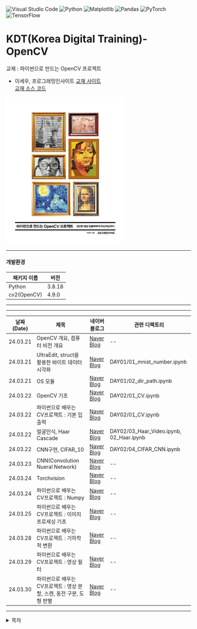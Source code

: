 ![Visual Studio Code](https://img.shields.io/badge/Visual%20Studio%20Code-0078d7.svg?style=for-the-badge&logo=visual-studio-code&logoColor=white)
![Python](https://img.shields.io/badge/python-3670A0?style=for-the-badge&logo=python&logoColor=ffdd54)
![Matplotlib](https://img.shields.io/badge/Matplotlib-%23ffffff.svg?style=for-the-badge&logo=Matplotlib&logoColor=black)
![Pandas](https://img.shields.io/badge/pandas-%23150458.svg?style=for-the-badge&logo=pandas&logoColor=white)
![PyTorch](https://img.shields.io/badge/PyTorch-%23EE4C2C.svg?style=for-the-badge&logo=PyTorch&logoColor=white)
![TensorFlow](https://img.shields.io/badge/TensorFlow-%23FF6F00.svg?style=for-the-badge&logo=TensorFlow&logoColor=white)

# KDT(Korea Digital Training)- OpenCV

교재 : 파이썬으로 만드는 OpenCV 프로젝트

- 이세우, 프로그래밍인사이트
  [교재 사이트](https://product.kyobobook.co.kr/detail/S000001033077)  
   [교재 소스 코드](https://github.com/dltpdn/insightbook.opencv_project_python)

![alt text](textbook.png)

<hr/>

#### 개발환경

| 패키지 이름 | 버전   |
| ----------- | ------ |
| Python      | 3.8.18 |
| cv2(OpenCV) | 4.9.0  |

<hr/>

<hr/>   
   
|날짜(Date) | 제목 | 네이버 블로그 | 관련 디렉토리 |
| --------  | ---  | -----------| ------------|
| 24.03.21  |OpenCV 개요, 컴퓨터 비전 개요 |[Naver Blog](https://blog.naver.com/mathnoah/223390639608)| -- |
| 24.03.21  |UltraEdit, struct을 활용한 바이트 데이터 시각화 | [Naver Blog](https://blog.naver.com/mathnoah/223390744828)|DAY01/01_mnist_number.ipynb|
| 24.03.21  |OS 모듈 | [Naver Blog](https://blog.naver.com/mathnoah/223390805579)|DAY01/02_dir_path.ipynb |
| 24.03.22  | OpenCV 기초 | [Naver Blog](https://blog.naver.com/mathnoah/223391854965)|DAY02/01_CV.ipynb |
| 24.03.22  | 파이썬으로 배우는 CV프로젝트 : 기본 입출력| [Naver Blog](https://blog.naver.com/mathnoah/223391858244)|DAY02/01_CV.ipynb |
| 24.03.22  | 얼굴인식, Haar Cascade| [Naver Blog](https://blog.naver.com/mathnoah/223391901679)|DAY02/03_Haar_Video.ipynb, 02_Haar.ipynb |
| 24.03.22  |CNN구현, CIFAR_10 | [Naver Blog](https://blog.naver.com/mathnoah/223392040433)|DAY02/04_CIFAR_CNN.ipynb |
| 24.03.23   |CNN(Convolution Nueral Network)  |[Naver Blog](https://blog.naver.com/mathnoah/223393011260) |--|
| 24.03.24   | Torchvision |[Naver Blog](https://blog.naver.com/mathnoah/223393384047) |--|
| 24.03.24   | 파이썬으로 배우는 CV프로젝트 : Numpy |[Naver Blog](https://blog.naver.com/mathnoah/223393450182) |--|
| 24.03.25   | 파이썬으로 배우는 CV프로젝트 : 이미지 프로세싱 기초 |[Naver Blog](https://blog.naver.com/mathnoah/223394737785) |--|
| 24.03.28   | 파이썬으로 배우는 CV프로젝트 : 기하학적 변환 |[Naver Blog](https://blog.naver.com/mathnoah/223398087372) |--|
| 24.03.29   |파이썬으로 배우는 CV프로젝트 : 영상 필터  |[Naver Blog](https://blog.naver.com/mathnoah/223399040683) |--|
| 24.03.30   | 파이썬으로 배우는 CV프로젝트 : 영상 분할, 스캔, 동전 구분, 도형 판별 |[Naver Blog](https://blog.naver.com/mathnoah/223400425048) |--|

<hr/>

<details>
  <summary>
    목차
  </summary>

</details>
